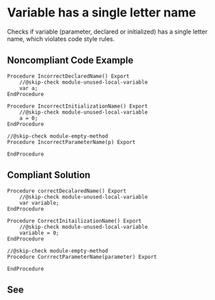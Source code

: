 # Variable has a single letter name

Checks if variable (parameter, declared or initialized) has a single letter
name, which violates code style rules.

## Noncompliant Code Example

```bsl
Procedure IncorrectDeclaredName() Export
    //@skip-check module-unused-local-variable
    var a;
EndProcedure
```

```bsl
Procedure IncorrectInitializationName() Export
    //@skip-check module-unused-local-variable
    a = 0;
EndProcedure
```

```bsl
//@skip-check module-empty-method
Procedure IncorrectParameterName(p) Export
    
EndProcedure
```


## Compliant Solution

```bsl
Procedure correctDecalaredName() Export
    //@skip-check module-unused-local-variable
    var variable; 
EndProcedure
```

```bsl
Procedure CorrectInitailizationName() Export
    //@skip-check module-unused-local-variable
    variable = 0;
EndProcedure
```

```bsl
//@skip-check module-empty-method
Procedure CorrrectParameterName(parameter) Export
    
EndProcedure
```


## See